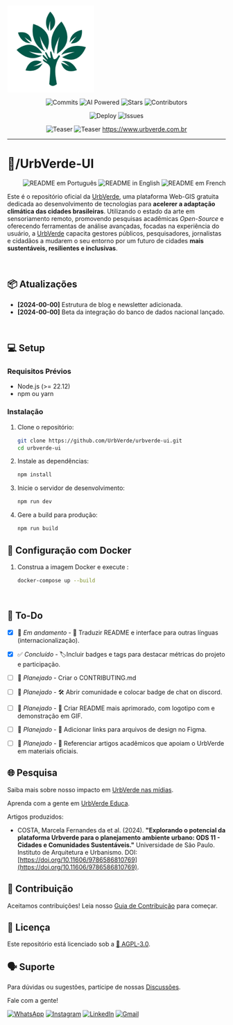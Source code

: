 <p align="center">
    <a href="/" style="display: flex; align-items: center; gap: 8px; text-decoration: none;">
        <img src="src/assets/images/logo-white.png" alt="UrbVerde" width="200" height="200">
    </a>
</p>

<p align="center">
    <img src="https://img.shields.io/github/commit-activity/m/UrbVerde/urbverde-ui?style=for-the-badge" alt="Commits" 
         href="https://github.com/UrbVerde/urbverde-ui/commits/main" >
    <img src="https://img.shields.io/badge/AI-Powered-blue?style=for-the-badge" alt="AI Powered" 
         href="https://urbverde.iau.usp.br/" >
    <img src="https://img.shields.io/github/stars/UrbVerde/urbverde-ui?style=for-the-badge" alt="Stars" 
         href="https://github.com/UrbVerde/urbverde-ui/stargazers" >
    <img src="https://img.shields.io/github/contributors/UrbVerde/urbverde-ui?style=for-the-badge" alt="Contributors" 
         href="https://github.com/UrbVerde/urbverde-ui/graphs/contributors" >
</p>

<p align="center">
    <img src="https://github.com/UrbVerde/urbverde-ui/actions/workflows/deploy.yml/badge.svg" alt="Deploy" 
         href="https://github.com/UrbVerde/urbverde-ui/actions/workflows/deploy.yml">
    <img src="https://img.shields.io/github/issues-pr/UrbVerde/urbverde-ui" alt="Issues" 
         href="https://github.com/UrbVerde/urbverde-ui/issues">
</p>

<p align="center">
    <img src="https://i.ibb.co/44F7ZMG/Captura-de-tela-2025-01-05-022659.png" href="https://urbverde.com.br" alt="Teaser">
    <img src="https://i.ibb.co/R9T9vsC/Captura-de-tela-2024-12-30-150306.png" href="https://urbverde.com.br" alt="Teaser">
    </a>
    <a href="https://www.urbverde.com.br">https://www.urbverde.com.br</a>
</p>

</p>
<!-- https://github.com/sponsors/urbverde-ui -->
<!-- [![Backers on Open Collective](https://img.shields.io/opencollective/backers/shields)](https://shields.io/community#backers)
[![Sponsors on Open Collective](https://img.shields.io/opencollective/sponsors/shields)](https://shields.io/community#sponsors) -->
<!-- [![Chat on Discord](https://img.shields.io/discord/308323056592486420?logo=discord&logoColor=white)](https://discord.gg/aaaaaaa) -->

<!-- Outros Badges -->
<!-- [![PyPI - Version](https://img.shields.io/pypi/UrbVerde/urbverde-ui)](https://pypi.org/project/)
[![PyPI - Downloads](https://img.shields.io/pypi/UrbVerde/urbverde-ui)](https://pypi.org/project/) -->
<!-- [![GitHub Issues](https://img.shields.io/github/issues/UrbVerde/urbverde-ui)](https://github.com/UrbVerde/urbverde-ui/issues) -->
<!-- [![GitHub Discussions](https://img.shields.io/github/discussions/UrbVerde/urbverde-ui)](https://github.com/UrbVerde/urbverde-ui/discussions) -->

<!-- ![Last Commit](https://img.shields.io/github/last-commit/UrbVerde/urbverde-ui/tree/dev) -->

---
 

<h1>📁/UrbVerde-UI</h1>

<p align="right">
    <img src="https://img.shields.io/badge/Português-d9d9d9" alt="README em Português" href="./README_BR.md">
    <img src="https://img.shields.io/badge/English-d9d9d9" alt="README in English" href="./README.md">
    <img src="https://img.shields.io/badge/Français-d9d9d9" alt="README em French" href="./README_FR.md">
<!-- [![한국어 README](https://img.shields.io/badge/한국어-d9d9d9)](./README_KR.md)
[![简体中文版自述文件](https://img.shields.io/badge/简体中文-d9d9d9)](./README_CN.md)
[![日本語版 README](https://img.shields.io/badge/日本語-d9d9d9)](./README_JA.md) -->
</p>


Este é o repositório oficial da [UrbVerde](https://urbverde.com.br), uma plataforma Web-GIS gratuita dedicada ao desenvolvimento de tecnologias para **acelerer a adaptação climática das cidades brasileiras**. Utilizando o estado da arte em sensoriamento remoto, promovendo pesquisas acadêmicas _Open-Source_ e oferecendo ferramentas de análise avançadas, focadas na experiência do usuário, a [UrbVerde](https://urbverde.com.br) capacita gestores públicos, pesquisadores, jornalistas e cidadãos a mudarem o seu entorno por um futuro de cidades **mais sustentáveis, resilientes e inclusivas**.

<br>
<!-- ## 🔥 Novidades -->

## 📦 Atualizações
<!-- - **[2025-00-00]** Desenvolvimento da nova página inicial. -->
- **[2024-00-00]** Estrutura de blog e newsletter adicionada.
- **[2024-00-00]** Beta da integração do banco de dados nacional lançado.

<br>

## 💻 Setup

### Requisitos Prévios

- Node.js (>= 22.12)
- npm ou yarn

### Instalação

1. Clone o repositório:
   ```sh
   git clone https://github.com/UrbVerde/urbverde-ui.git
   cd urbverde-ui
   ```

2. Instale as dependências:
   ```sh
   npm install
   ```

3. Inicie o servidor de desenvolvimento:
   ```sh
   npm run dev
   ```

4. Gere a build para produção:
   ```sh
   npm run build
   ```

## 🐳 Configuração com Docker

1. Construa a imagem Docker e execute :
   ```sh
   docker-compose up --build
   ```

<br> 

## 🎯 To-Do
<!-- 🔄 Em andamento (Atividades que estão em progresso).
📅 Planejado (Atividades que ainda não começaram, mas já estão programadas).
✅ Concluído (Atividades já finalizadas). 
🛠️
🚧
-->
- [x] 🚧 _Em andamento_ - 📄 Traduzir README e interface para outras línguas (internacionalização).
- [x] ✅ _Concluído_ - 🏷️Incluir badges e tags para destacar métricas do projeto e participação. 
- [ ] 📅 _Planejado_ - Criar o CONTRIBUTING.md  
- [ ] 📅 _Planejado_ - 🛠️ Abrir comunidade e colocar badge de chat on discord. 
- [ ] 📅 _Planejado_ - 📄 Criar README mais aprimorado, com logotipo com e demonstração em GIF.
- [ ] 📅 _Planejado_ - 🎨 Adicionar links para arquivos de design no Figma. 
- [ ] 📅 _Planejado_ - 📄 Referenciar artigos acadêmicos que apoiam o UrbVerde em materiais oficiais. 


<!-- ## 📖 Documentação

Documentação detalhada está disponível em nossos [Docs](https://urbverde-educa.tawk.help/). <!-- https://urbverde.org/docs).

<br> 
 -->

## 🌐 Pesquisa

Saiba mais sobre nosso impacto em [UrbVerde nas mídias](https://urbverde-educa.tawk.help/category/urbverde-nas-m%C3%ADdias).

<!-- Acompanhe nossa jornada em [GitHub Open Archives](). https://github.com/UrbVerde/urbverde-blog). -->
 Aprenda com a gente em [UrbVerde Educa](https://urbverde-educa.tawk.help/). 

 Artigos produzidos:

<!-- - Menezes, Gustavo Paixão, et al. (2023). "CRISE CLIMÁTICA E ADAPTAÇÃO VIÁRIA: REFLEXÕES PARA A CIDADE DE SÃO CARLOS-SP COM AUXÍLIO DA PLATAFORMA URBVERDE." -->
- COSTA, Marcela Fernandes da et al. (2024). **"Explorando o potencial da plataforma Urbverde para o planejamento ambiente urbano: ODS 11 - Cidades e Comunidades Sustentáveis."** Universidade de São Paulo. Instituto de Arquitetura e Urbanismo. DOI: [https://doi.org/10.11606/9786586810769](https://doi.org/10.11606/9786586810769). 



## 🧩 Contribuição

Aceitamos contribuições! Leia nosso [Guia de Contribuição](CONTRIBUTING.md) para começar.


## 📜 Licença

Este repositório está licenciado sob a [📜 AGPL-3.0](LICENSE).


## 🗣 Suporte

Para dúvidas ou sugestões, participe de nossas [Discussões](https://github.com/UrbVerde/urbverde-ui/discussions).

Fale com a gente!

[![WhatsApp](https://img.shields.io/badge/WhatsApp-25D366?style=for-the-badge&logo=whatsapp&logoColor=white)](https://wa.me/+5511916709802)
[![Instagram](https://img.shields.io/badge/Instagram-E4405F?style=for-the-badge&logo=instagram&logoColor=white)](https://instagram.com/urb.verde)
[![LinkedIn](https://img.shields.io/badge/linkedin-%230077B5.svg?style=for-the-badge&logo=linkedin&logoColor=white)](https://www.linkedin.com/company/urbverde/)
[![Gmail](https://img.shields.io/badge/Gmail-D14836?style=for-the-badge&logo=gmail&logoColor=white)](mailto:comunica.urbverde@usp.br)

